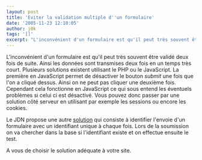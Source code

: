 ```yaml
---
layout: post
title: 'Eviter la validation multiple d''un formulaire'
date: '2005-11-23 12:10:05'
author: j0k
tags: '[]'
excerpt: "L'inconvénient d'un formulaire est qu'il peut très souvent être validé deux fois de suite. Ainsi les données sont transmises deux fois en un temps très court. Plusieurs solutions existent utilisant le PHP ou le JavaScript.     \nLa première en JavaScript permet de désactiver le bouton *submit* une fois que l'on a cliqué dessus. Ainsi on ne peut pas cliquer une      …"
---
```


L'inconvénient d'un formulaire est qu'il peut très souvent être validé deux fois de suite. Ainsi les données sont transmises deux fois en un temps très court. Plusieurs solutions existent utilisant le PHP ou le JavaScript.
La première en JavaScript permet de désactiver le bouton *submit* une fois que l'on a cliqué dessus. Ainsi on ne peut pas cliquer une deuxième fois. Cependant cela fonctionne en JavaScript ce qui sous entend les éventuels problèmes si celui ci est désactivé. Vous pouvez donc passer par une solution côté serveur en utilisant par exemple les sessions ou encore les cookies.

Le JDN propose une autre [solution](http://developpeur.journaldunet.com/tutoriel/php/051121-eviter-soumission-multiple-formulaire.shtml) qui consiste à identifier l'envoie d'un formulaire avec un identifiant unique à chaque fois. Lors de la soumission on va chercher dans la base si l'identifiant existe et on effectue ensuite le test.

A vous de choisir le solution adéquate à votre site.
